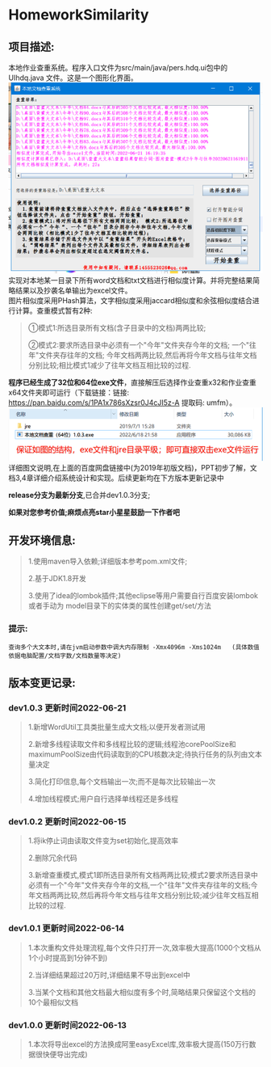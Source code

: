 # HomeworkSimilarity

## 项目描述:

本地作业查重系统。程序入口文件为src/main/java/pers.hdq.ui包中的UIhdq.java 文件。这是一个图形化界面。
![img.png](界面.png)
实现对本地某一目录下所有word文档和txt文档进行相似度计算。并将完整结果简略结果以及抄袭名单输出为excel文件。  
图片相似度采用PHash算法，文字相似度采用jaccard相似度和余弦相似度结合进行计算。查重模式暂有2种:
> ①模式1:所选目录所有文档(含子目录中的文档)两两比较;
>
>②模式2:要求所选目录中必须有一个"今年"文件夹存今年的文档; 一个"往年"文件夹存往年的文档;
> 今年文档两两比较,然后再将今年文档与往年文档分别比较;相比模式1减少了往年文档互相比较的过程.

**程序已经生成了32位和64位exe文件**，直接解压后选择作业查重x32和作业查重x64文件夹即可运行（下载链接：链接: https://pan.baidu.com/s/1PA1x786sXzsr0J4cJI5z-A 提取码:
umfm）。
![img.png](exe文件说明.png)
详细图文说明,在上面的百度网盘链接中(为2019年初版文档)，PPT初步了解，文档3,4章详细介绍系统设计和实现。后续更新均在下方版本更新记录中

**release分支为最新分支**,已合并dev1.0.3分支;

**如果对您参考价值;麻烦点亮star小星星鼓励一下作者吧**

## 开发环境信息:

> 1.使用maven导入依赖;详细版本参考pom.xml文件;
>
> 2.基于JDK1.8开发
>
> 3.使用了idea的lombok插件;其他eclipse等用户需要自行百度安装lombok 或者手动为 model目录下的实体类的属性创建get/set/方法

### 提示:

    查询多个大文本时,请在jvm启动参数中调大内存限制 -Xmx4096m -Xms1024m   (具体数值依据电脑配置/文档字数/文档数量等决定)

## 版本变更记录:

### dev1.0.3 更新时间2022-06-21

> 1.新增WordUtil工具类批量生成大文档;以便开发者测试用
>
> 2.新增多线程读取文件和多线程比较的逻辑;线程池corePoolSize和maximumPoolSize由代码读取到的CPU核数决定;待执行任务的队列由文本量决定
>
> 3.简化打印信息,每个文档输出一次;而不是每次比较输出一次
>
> 4.增加线程模式;用户自行选择单线程还是多线程

### dev1.0.2 更新时间2022-06-15

> 1.将ik停止词由读取文件变为set初始化,提高效率
>
> 2.删除冗余代码
>
> 3.新增查重模式,模式1即所选目录所有文档两两比较;模式2要求所选目录中必须有一个"今年"文件夹存今年的文档,一个"往年"文件夹存往年的文档;今年文档两两比较,然后再将今年文档与往年文档分别比较;减少往年文档互相比较的过程.

### dev1.0.1 更新时间2022-06-14

> 1.本次重构文件处理流程,每个文件只打开一次,效率极大提高(1000个文档从1个小时提高到1分钟不到)
>
> 2.当详细结果超过20万时,详细结果不导出到excel中
>
> 3.当某个文档和其他文档最大相似度有多个时,简略结果只保留这个文档的10个最相似文档

### dev1.0.0 更新时间2022-06-13

> 1.本次将导出excel的方法换成阿里easyExcel库,效率极大提高(150万行数据很快便导出完成)

